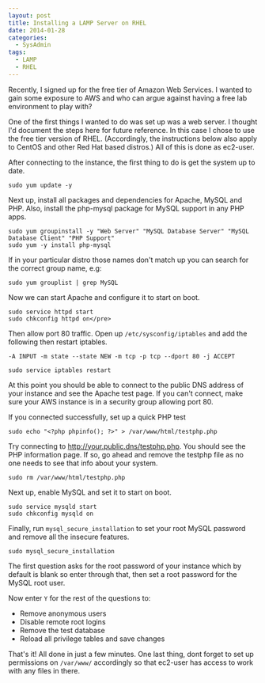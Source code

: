 ```yaml
---
layout: post
title: Installing a LAMP Server on RHEL
date: 2014-01-28
categories:
  - SysAdmin
tags:
  - LAMP
  - RHEL
---
```


Recently, I signed up for the free tier of Amazon Web Services. I wanted to gain
some exposure to AWS and who can argue against having a free lab environment to
play with?

One of the first things I wanted to do was set up was a web server. I thought
I'd document the steps here for future reference. <!-- more --> In this case I
chose to use the free tier version of RHEL. (Accordingly, the instructions below
also apply to CentOS and other Red Hat based distros.) All of this is done as
ec2-user.

After connecting to the instance, the first thing to do is get the system up to
date.

    sudo yum update -y

Next up, install all packages and dependencies for Apache, MySQL and PHP. Also,
install the php-mysql package for MySQL support in any PHP apps.

    sudo yum groupinstall -y "Web Server" "MySQL Database Server" "MySQL Database Client" "PHP Support"
    sudo yum -y install php-mysql

If in your particular distro those names don't match up you can search for
the correct group name, e.g:

    sudo yum grouplist | grep MySQL

Now we can start Apache and configure it to start on boot.

    sudo service httpd start
    sudo chkconfig httpd on</pre>

Then allow port 80 traffic. Open up `/etc/sysconfig/iptables` and add the
following then restart iptables.

`-A INPUT -m state --state NEW -m tcp -p tcp --dport 80 -j ACCEPT`

    sudo service iptables restart

At this point you should be able to connect to the public DNS address of your
instance and see the Apache test page. If you can't connect, make sure your AWS
instance is in a security group allowing port 80.

If you connected successfully, set up a quick PHP test

    sudo echo "<?php phpinfo(); ?>" > /var/www/html/testphp.php

Try connecting to http://your.public.dns/testphp.php. You should see the PHP
information page. If so, go ahead and remove the testphp file as no one needs to
 see that info about your system.

    sudo rm /var/www/html/testphp.php

Next up, enable MySQL and set it to start on boot.

    sudo service mysqld start
    sudo chkconfig mysqld on

Finally, run `mysql_secure_installation` to set your root MySQL password and
remove all the insecure features.

    sudo mysql_secure_installation

The first question asks for the root password of your instance which by default
is blank so enter through that, then set a root password for the MySQL root user.

Now enter `Y` for the rest of the questions to:

  *  Remove anonymous users
  *  Disable remote root logins
  *  Remove the test database
  *  Reload all privilege tables and save changes

That's it! All done in just a few minutes. One last thing, dont forget to set up
permissions on `/var/www/` accordingly so that ec2-user has access to work with
any files in there.
